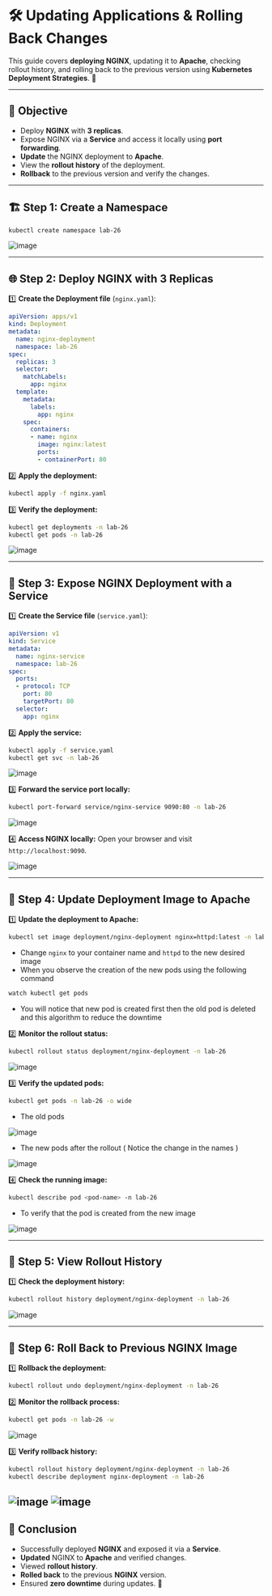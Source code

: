 # 🛠️ Updating Applications & Rolling Back Changes

This guide covers **deploying NGINX**, updating it to **Apache**, checking rollout history, and rolling back to the previous version using **Kubernetes Deployment Strategies**. 🚀

---

## 📌 Objective
- Deploy **NGINX** with **3 replicas**.
- Expose NGINX via a **Service** and access it locally using **port forwarding**.
- **Update** the NGINX deployment to **Apache**.
- View the **rollout history** of the deployment.
- **Rollback** to the previous version and verify the changes.

---

## 🏗️ Step 1: Create a Namespace
```bash
kubectl create namespace lab-26
```
![image](./images/namespace.jpg)

---

## 🌐 Step 2: Deploy NGINX with 3 Replicas

1️⃣ **Create the Deployment file** (`nginx.yaml`):
```yaml
apiVersion: apps/v1
kind: Deployment
metadata:
  name: nginx-deployment
  namespace: lab-26
spec:
  replicas: 3
  selector:
    matchLabels:
      app: nginx
  template:
    metadata:
      labels:
        app: nginx
    spec:
      containers:
      - name: nginx
        image: nginx:latest
        ports:
        - containerPort: 80
```

2️⃣ **Apply the deployment:**
```bash
kubectl apply -f nginx.yaml
```

3️⃣ **Verify the deployment:**
```bash
kubectl get deployments -n lab-26
kubectl get pods -n lab-26
```
![image](./images/verify-deployment.jpg)

---

## 🔗 Step 3: Expose NGINX Deployment with a Service

1️⃣ **Create the Service file** (`service.yaml`):
```yaml
apiVersion: v1
kind: Service
metadata:
  name: nginx-service
  namespace: lab-26
spec:
  ports:
  - protocol: TCP
    port: 80
    targetPort: 80
  selector:
    app: nginx
```

2️⃣ **Apply the service:**
```bash
kubectl apply -f service.yaml
kubectl get svc -n lab-26
```
![image](./images/nginx-service.jpg)

3️⃣ **Forward the service port locally:**
```bash
kubectl port-forward service/nginx-service 9090:80 -n lab-26
```
![image](./images/port-forward.jpg)

4️⃣ **Access NGINX locally:**
Open your browser and visit `http://localhost:9090`.

![image](./images/localhost.jpg)

---

## 🔄 Step 4: Update Deployment Image to Apache

1️⃣ **Update the deployment to Apache:**
```bash
kubectl set image deployment/nginx-deployment nginx=httpd:latest -n lab-26
```
   - Change `nginx` to your container name and `httpd` to the new desired image
   - When you observe the creation of the new pods using the following command

   ```bash
   watch kubectl get pods
   ```

   - You will notice that new pod is created first then the old pod is deleted and this algorithm to reduce the downtime 


2️⃣ **Monitor the rollout status:**
```bash
kubectl rollout status deployment/nginx-deployment -n lab-26
```
![image](./images/rollout.jpg)

3️⃣ **Verify the updated pods:**
```bash
kubectl get pods -n lab-26 -o wide
```
   - The old pods

![image](./images/old-pods.jpg)

   - The new pods after the rollout ( Notice the change in the names )

![image](./images/new-pods.jpg)


4️⃣ **Check the running image:**
```bash
kubectl describe pod <pod-name> -n lab-26
```
   - To verify that the pod is created from the new image
   
![image](./images/describe-pod.jpg)

---

## 📜 Step 5: View Rollout History

1️⃣ **Check the deployment history:**
```bash
kubectl rollout history deployment/nginx-deployment -n lab-26
```
![image](./images/rollout-history.jpg)

---

## 🔄 Step 6: Roll Back to Previous NGINX Image

1️⃣ **Rollback the deployment:**
```bash
kubectl rollout undo deployment/nginx-deployment -n lab-26
```

2️⃣ **Monitor the rollback process:**
```bash
kubectl get pods -n lab-26 -w
```
![image](./images/monitor-pods.jpg)

3️⃣ **Verify rollback history:**
```bash
kubectl rollout history deployment/nginx-deployment -n lab-26
kubectl describe deployment nginx-deployment -n lab-26
```
![image](./images/rollout-2.jpg)
![image](./images/describe-deployment.jpg)
---

## 🎉 Conclusion
- Successfully deployed **NGINX** and exposed it via a **Service**.
- **Updated** NGINX to **Apache** and verified changes.
- Viewed **rollout history**.
- **Rolled back** to the previous **NGINX** version.
- Ensured **zero downtime** during updates. 🚀

